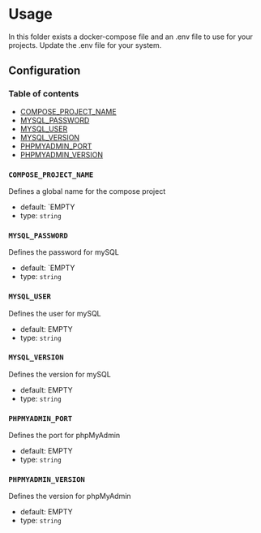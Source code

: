 # Usage

In this folder exists a docker-compose file and an .env file to use for your projects.
Update the .env file for your system.

## Configuration

### Table of contents

* [COMPOSE_PROJECT_NAME](#COMPOSEPROJECTNAME)
* [MYSQL_PASSWORD](#MYSQLPASSWORD)
* [MYSQL_USER](#MYSQLUSER)
* [MYSQL_VERSION](#MYSQLVERSION)
* [PHPMYADMIN_PORT](#PHPMYADMINPORT)
* [PHPMYADMIN_VERSION](#PHPMYADMINVERSION)

### `COMPOSE_PROJECT_NAME`

Defines a global name for the compose project

* default: `EMPTY
* type: `string`

### `MYSQL_PASSWORD`

Defines the password for mySQL

* default: `EMPTY
* type: `string`

### `MYSQL_USER`

Defines the user for mySQL

* default: EMPTY
* type: `string`

### `MYSQL_VERSION`

Defines the version for mySQL

* default: EMPTY
* type: `string`

### `PHPMYADMIN_PORT`

Defines the port for phpMyAdmin

* default: EMPTY
* type: `string`

### `PHPMYADMIN_VERSION`

Defines the version for phpMyAdmin

* default: EMPTY
* type: `string`
